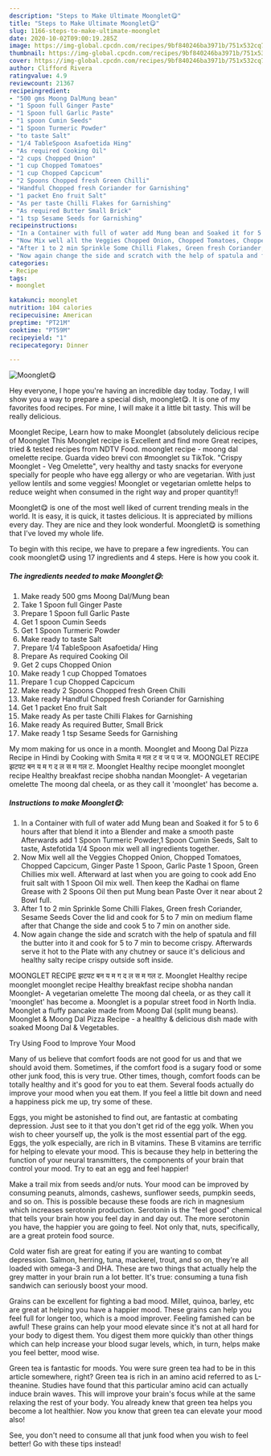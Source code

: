 ```yaml
---
description: "Steps to Make Ultimate Moonglet😋"
title: "Steps to Make Ultimate Moonglet😋"
slug: 1166-steps-to-make-ultimate-moonglet
date: 2020-10-02T09:00:19.285Z
image: https://img-global.cpcdn.com/recipes/9bf840246ba3971b/751x532cq70/moonglet😋-recipe-main-photo.jpg
thumbnail: https://img-global.cpcdn.com/recipes/9bf840246ba3971b/751x532cq70/moonglet😋-recipe-main-photo.jpg
cover: https://img-global.cpcdn.com/recipes/9bf840246ba3971b/751x532cq70/moonglet😋-recipe-main-photo.jpg
author: Clifford Rivera
ratingvalue: 4.9
reviewcount: 21367
recipeingredient:
- "500 gms Moong DalMung bean"
- "1 Spoon full Ginger Paste"
- "1 Spoon full Garlic Paste"
- "1 spoon Cumin Seeds"
- "1 Spoon Turmeric Powder"
- "to taste Salt"
- "1/4 TableSpoon Asafoetida Hing"
- "As required Cooking Oil"
- "2 cups Chopped Onion"
- "1 cup Chopped Tomatoes"
- "1 cup Chopped Capcicum"
- "2 Spoons Chopped fresh Green Chilli"
- "Handful Chopped fresh Coriander for Garnishing"
- "1 packet Eno fruit Salt"
- "As per taste Chilli Flakes for Garnishing"
- "As required Butter Small Brick"
- "1 tsp Sesame Seeds for Garnishing"
recipeinstructions:
- "In a Container with full of water add Mung bean and Soaked it for 5 to 6 hours after that blend it into a Blender and make a smooth paste Afterwards add 1 Spoon Turmeric Powder,1 Spoon Cumin Seeds, Salt to taste, Astefotida 1/4 Spoon mix well all ingredients together."
- "Now Mix well all the Veggies Chopped Onion, Chopped Tomatoes, Chopped Capcicum, Ginger Paste 1 Spoon, Garlic Paste 1 Spoon, Green Chillies mix well. Afterward at last when you are going to cook add Eno fruit salt with 1 Spoon Oil mix well. Then keep the Kadhai on flame Grease with 2 Spoons Oil then put Mung bean Paste Over it near about 2 Bowl full."
- "After 1 to 2 min Sprinkle Some Chilli Flakes, Green fresh Coriander, Sesame Seeds Cover the lid and cook for 5 to 7 min on medium flame after that Change the side and cook 5 to 7 min on another side."
- "Now again change the side and scratch with the help of spatula and fill the butter into it and cook for 5 to 7 min to become crispy. Afterwards serve it hot to the Plate with any chutney or sauce it&#39;s delicious and healthy salty recipe crispy outside soft inside."
categories:
- Recipe
tags:
- moonglet

katakunci: moonglet 
nutrition: 104 calories
recipecuisine: American
preptime: "PT21M"
cooktime: "PT59M"
recipeyield: "1"
recipecategory: Dinner

---
```



![Moonglet😋](https://img-global.cpcdn.com/recipes/9bf840246ba3971b/751x532cq70/moonglet😋-recipe-main-photo.jpg)

Hey everyone, I hope you're having an incredible day today. Today, I will show you a way to prepare a special dish, moonglet😋. It is one of my favorites food recipes. For mine, I will make it a little bit tasty. This will be really delicious.

Moonglet Recipe, Learn how to make Moonglet (absolutely delicious recipe of Moonglet This Moonglet recipe is Excellent and find more Great recipes, tried &amp; tested recipes from NDTV Food. moonglet recipe - moong dal omelette recipe. Guarda video brevi con #moonglet su TikTok. &#34;Crispy Moonglet - Veg Omelette&#34;, very healthy and tasty snacks for everyone specially for people who have egg allergy or who are vegetarian. With just yellow lentils and some veggies! Moonglet or vegetarian omlette helps to reduce weight when consumed in the right way and proper quantity!!

Moonglet😋 is one of the most well liked of current trending meals in the world. It is easy, it is quick, it tastes delicious. It is appreciated by millions every day. They are nice and they look wonderful. Moonglet😋 is something that I've loved my whole life.


To begin with this recipe, we have to prepare a few ingredients. You can cook moonglet😋 using 17 ingredients and 4 steps. Here is how you cook it.

<!--inarticleads1-->

##### The ingredients needed to make Moonglet😋:

1. Make ready 500 gms Moong Dal/Mung bean
1. Take 1 Spoon full Ginger Paste
1. Prepare 1 Spoon full Garlic Paste
1. Get 1 spoon Cumin Seeds
1. Get 1 Spoon Turmeric Powder
1. Make ready to taste Salt
1. Prepare 1/4 TableSpoon Asafoetida/ Hing
1. Prepare As required Cooking Oil
1. Get 2 cups Chopped Onion
1. Make ready 1 cup Chopped Tomatoes
1. Prepare 1 cup Chopped Capcicum
1. Make ready 2 Spoons Chopped fresh Green Chilli
1. Make ready Handful Chopped fresh Coriander for Garnishing
1. Get 1 packet Eno fruit Salt
1. Make ready As per taste Chilli Flakes for Garnishing
1. Make ready As required Butter, Small Brick
1. Make ready 1 tsp Sesame Seeds for Garnishing


My mom making for us once in a month. Moonglet and Moong Dal Pizza Recipe in Hindi by Cooking with Smita म गल ट व ज प ज ज. MOONGLET RECIPE झटपट बन य म ग द ल स म गल ट. Moonglet Healthy recipe moonglet moonglet recipe Healthy breakfast recipe shobha nandan Moonglet- A vegetarian omelette The moong dal cheela, or as they call it &#39;moonglet&#39; has become a. 

<!--inarticleads2-->

##### Instructions to make Moonglet😋:

1. In a Container with full of water add Mung bean and Soaked it for 5 to 6 hours after that blend it into a Blender and make a smooth paste Afterwards add 1 Spoon Turmeric Powder,1 Spoon Cumin Seeds, Salt to taste, Astefotida 1/4 Spoon mix well all ingredients together.
1. Now Mix well all the Veggies Chopped Onion, Chopped Tomatoes, Chopped Capcicum, Ginger Paste 1 Spoon, Garlic Paste 1 Spoon, Green Chillies mix well. Afterward at last when you are going to cook add Eno fruit salt with 1 Spoon Oil mix well. Then keep the Kadhai on flame Grease with 2 Spoons Oil then put Mung bean Paste Over it near about 2 Bowl full.
1. After 1 to 2 min Sprinkle Some Chilli Flakes, Green fresh Coriander, Sesame Seeds Cover the lid and cook for 5 to 7 min on medium flame after that Change the side and cook 5 to 7 min on another side.
1. Now again change the side and scratch with the help of spatula and fill the butter into it and cook for 5 to 7 min to become crispy. Afterwards serve it hot to the Plate with any chutney or sauce it&#39;s delicious and healthy salty recipe crispy outside soft inside.


MOONGLET RECIPE झटपट बन य म ग द ल स म गल ट. Moonglet Healthy recipe moonglet moonglet recipe Healthy breakfast recipe shobha nandan Moonglet- A vegetarian omelette The moong dal cheela, or as they call it &#39;moonglet&#39; has become a. Moonglet is a popular street food in North India. Moonglet a fluffy pancake made from Moong Dal (split mung beans). Moonglet &amp; Moong Dal Pizza Recipe - a healthy &amp; delicious dish made with soaked Moong Dal &amp; Vegetables. 

Try Using Food to Improve Your Mood


Many of us believe that comfort foods are not good for us and that we should avoid them. Sometimes, if the comfort food is a sugary food or some other junk food, this is very true. Other times, though, comfort foods can be totally healthy and it's good for you to eat them. Several foods actually do improve your mood when you eat them. If you feel a little bit down and need a happiness pick me up, try some of these.

Eggs, you might be astonished to find out, are fantastic at combating depression. Just see to it that you don't get rid of the egg yolk. When you wish to cheer yourself up, the yolk is the most essential part of the egg. Eggs, the yolk especially, are rich in B vitamins. These B vitamins are terrific for helping to elevate your mood. This is because they help in bettering the function of your neural transmitters, the components of your brain that control your mood. Try to eat an egg and feel happier!

Make a trail mix from seeds and/or nuts. Your mood can be improved by consuming peanuts, almonds, cashews, sunflower seeds, pumpkin seeds, and so on. This is possible because these foods are rich in magnesium which increases serotonin production. Serotonin is the "feel good" chemical that tells your brain how you feel day in and day out. The more serotonin you have, the happier you are going to feel. Not only that, nuts, specifically, are a great protein food source.

Cold water fish are great for eating if you are wanting to combat depression. Salmon, herring, tuna, mackerel, trout, and so on, they're all loaded with omega-3 and DHA. These are two things that actually help the grey matter in your brain run a lot better. It's true: consuming a tuna fish sandwich can seriously boost your mood. 

Grains can be excellent for fighting a bad mood. Millet, quinoa, barley, etc are great at helping you have a happier mood. These grains can help you feel full for longer too, which is a mood improver. Feeling famished can be awful! These grains can help your mood elevate since it's not at all hard for your body to digest them. You digest them more quickly than other things which can help increase your blood sugar levels, which, in turn, helps make you feel better, mood wise.

Green tea is fantastic for moods. You were sure green tea had to be in this article somewhere, right? Green tea is rich in an amino acid referred to as L-theanine. Studies have found that this particular amino acid can actually induce brain waves. This will improve your brain's focus while at the same relaxing the rest of your body. You already knew that green tea helps you become a lot healthier. Now you know that green tea can elevate your mood also!

See, you don't need to consume all that junk food when you wish to feel better! Go  with  these tips  instead!

